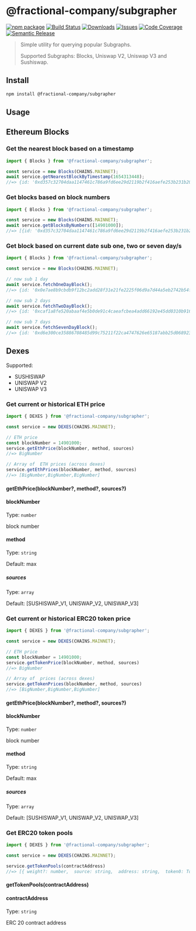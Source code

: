 # @fractional-company/subgrapher

[![npm package][npm-img]][npm-url]
[![Build Status][build-img]][build-url]
[![Downloads][downloads-img]][downloads-url]
[![Issues][issues-img]][issues-url]
[![Code Coverage][codecov-img]][codecov-url]
[![Semantic Release][semantic-release-img]][semantic-release-url]

> Simple utility for querying popular Subgraphs.
> 
> Supported Subgraphs: Blocks, Uniswap V2, Uniswap V3 and Sushiswap.

## Install

```bash
npm install @fractional-company/subgrapher
```

## Usage

## Ethereum Blocks

### Get the nearest block based on a timestamp

```ts
import { Blocks } from '@fractional-company/subgrapher';

const service = new Blocks(CHAINS.MAINNET);
await service.getNearestBlockByTimestamp(1654313448);
//=> {id: '0xd357c32704daa1147461c786a9fd6ee29d2119b2f416aefe253b231b20b99a3a', number: 14901000, timestamp: 1654313446}
```

### Get blocks based on block numbers

```ts
import { Blocks } from '@fractional-company/subgrapher';

const service = new Blocks(CHAINS.MAINNET);
await service.getBlocksByNumbers([14901000]);
//=> [{id: '0xd357c32704daa1147461c786a9fd6ee29d2119b2f416aefe253b231b20b99a3a', number: 14901000, timestamp: 1654313446}]
```

### Get block based on current date sub one, two or seven day/s

```ts
import { Blocks } from '@fractional-company/subgrapher';

const service = new Blocks(CHAINS.MAINNET);

// now sub 1 day
await service.fetchOneDayBlock();
//=> {id: '0x0e7ae8b9cbdb9f12bc2add28f31e21fe2225f06d9a7d44a5eb2742b54f8b6321',number: 14919711,timestamp: 1654588984}

// now sub 2 days
await service.fetchTwoDayBlock();
//=> {id: '0xcaf1a8fe520abaaf4e5b0de91c4caeafcbea4add66192e45dd0310b9167d7058',number: 14913845,timestamp: 1654502582} 

// now sub 7 days
await service.fetchSevenDayBlock();
//=> {id: '0xd6e300ce35886708485d99c75211f22ca4747626e65187abb25d068923490d5f',number: 14883711,timestamp: 1654070592}
```

## Dexes

Supported:
- SUSHISWAP 
- UNISWAP V2 
- UNISWAP V3

### Get current or historical ETH price

```ts
import { DEXES } from '@fractional-company/subgrapher';

const service = new DEXES(CHAINS.MAINNET);

// ETH price
const blockNumber = 14901000;
service.getEthPrice(blockNumber, method, sources)
//=> BigNumber

// Array of  ETH prices (across dexes) 
service.getEthPrices(blockNumber, method, sources)
//=> [BigNumber,BigNumber,BigNumber]
```
#### getEthPrice(blockNumber?, method?, sources?)

#### blockNumber

Type: `number`

block number

#### method

Type: `string`

Default: max

##### sources

Type: `array`

Default: [SUSHISWAP_V1, UNISWAP_V2, UNISWAP_V3]


### Get current or historical ERC20 token price

```ts
import { DEXES } from '@fractional-company/subgrapher';

const service = new DEXES(CHAINS.MAINNET);

// ETH price
const blockNumber = 14901000;
service.getTokenPrice(blockNumber, method, sources)
//=> BigNumber

// Array of  prices (across dexes) 
service.getTokenPrices(blockNumber, method, sources)
//=> [BigNumber,BigNumber,BigNumber]
```
#### getEthPrice(blockNumber?, method?, sources?)

#### blockNumber

Type: `number`

block number

#### method

Type: `string`

Default: max

##### sources

Type: `array`

Default: [SUSHISWAP_V1, UNISWAP_V2, UNISWAP_V3]

### Get ERC20 token pools

```ts
import { DEXES } from '@fractional-company/subgrapher';

const service = new DEXES(CHAINS.MAINNET);

service.getTokenPools(contractAddress)
//=> [{ weight?: number,  source: string,  address: string,  token0: TokenData,  token1: TokenData,  token0Price: BigNumber,  token1Price: BigNumber,  volumeUSD: BigNumber,  txCount: BigNumber,  totalValueLockedUSD: BigNumber,  totalValueLockedToken0: BigNumber,  totalValueLockedToken1: BigNumber}]

```
#### getTokenPools(contractAddress)

#### contractAddress

Type: `string`

ERC 20 contract address

[build-img]:https://github.com/fractional-company/subgrapher/actions/workflows/release.yml/badge.svg

[build-url]:https://github.com/fractional-company/subgrapher/actions/workflows/release.yml

[downloads-img]:https://img.shields.io/npm/dt/@fractional-company/subgrapher

[downloads-url]:https://www.npmtrends.com/@fractional-company/subgrapher

[npm-img]:https://img.shields.io/npm/v/@fractional-company/subgrapher

[npm-url]:https://www.npmjs.com/package/@fractional-company/subgrapher

[issues-img]:https://img.shields.io/github/issues/fractional-company/subgrapher

[issues-url]:https://github.com/fractional-company/subgrapher/issues

[codecov-img]:https://codecov.io/gh/fractional-company/subgrapher/branch/main/graph/badge.svg

[codecov-url]:https://codecov.io/gh/fractional-company/subgrapher

[semantic-release-img]:https://img.shields.io/badge/%20%20%F0%9F%93%A6%F0%9F%9A%80-semantic--release-e10079.svg

[semantic-release-url]:https://github.com/semantic-release/semantic-release

